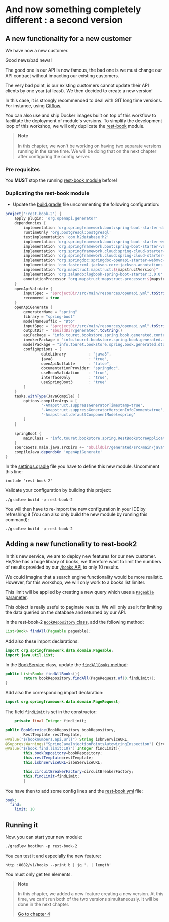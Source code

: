# And now something completely different : a second version

## A new functionality for a new customer

We have now a new customer. 

Good news/bad news!

The good one is our API is now famous, the bad one is we must change our API contract without impacting our existing customers.

The very bad point, is our existing customers cannot update their API clients by one year (at least).
We then decided to create a new version!

In this case, it is strongly recommended to deal with GIT long time versions.
For instance, using [Gitflow](https://www.atlassian.com/git/tutorials/comparing-workflows/gitflow-workflow).

You can also use and ship Docker images built on top of this workflow to facilitate the deployment of module's versions.
To simplify the development loop of this workshop, we will only duplicate the [rest-book](../rest-book) module.

> **Note**
>
> In this chapter, we won't be working on having two separate versions running in the same time.
> We will be doing that on the next chapter after configuring the config server.

### Pre requisites

You **MUST** stop the running [rest-book module](../rest-book) before!

### Duplicating the rest-book module

* Update the [build.gradle](../build.gradle) file uncommenting the following configuration:

```groovy
project(':rest-book-2') {
    apply plugin: 'org.openapi.generator'
    dependencies {
        implementation 'org.springframework.boot:spring-boot-starter-data-jpa'
        runtimeOnly 'org.postgresql:postgresql'
        testImplementation 'com.h2database:h2'
        implementation 'org.springframework.boot:spring-boot-starter-web'
        implementation 'org.springframework.boot:spring-boot-starter-validation'
        implementation 'org.springframework.cloud:spring-cloud-starter-circuitbreaker-resilience4j'
        implementation 'org.springframework.cloud:spring-cloud-starter-config'
        implementation "org.springdoc:springdoc-openapi-starter-webmvc-ui:${springdocVersion}"
        implementation 'com.fasterxml.jackson.core:jackson-annotations'
        implementation "org.mapstruct:mapstruct:${mapstructVersion}"
        implementation 'org.zalando:logbook-spring-boot-starter:3.0.0'
        annotationProcessor "org.mapstruct:mapstruct-processor:${mapstructVersion}"
    }
    openApiValidate {
        inputSpec = "$projectDir/src/main/resources/openapi.yml".toString()
        recommend = true
    }
    openApiGenerate {
        generatorName = "spring"
        library = "spring-boot"
        modelNameSuffix = "Dto"
        inputSpec = "$projectDir/src/main/resources/openapi.yml".toString()
        outputDir = "$buildDir/generated".toString()
        apiPackage = "info.touret.bookstore.spring.book.generated.controller"
        invokerPackage = "info.touret.bookstore.spring.book.generated.invoker"
        modelPackage = "info.touret.bookstore.spring.book.generated.dto"
        configOptions = [
                dateLibrary          : "java8",
                java8                : "true",
                openApiNullable      : "false",
                documentationProvider: "springdoc",
                useBeanValidation    : "true",
                interfaceOnly        : "true",
                useSpringBoot3       : "true"
        ]
    }
    tasks.withType(JavaCompile) {
        options.compilerArgs = [
                '-Amapstruct.suppressGeneratorTimestamp=true',
                '-Amapstruct.suppressGeneratorVersionInfoComment=true',
                '-Amapstruct.defaultComponentModel=spring'
        ]
    }

    springBoot {
        mainClass = "info.touret.bookstore.spring.RestBookstoreApplication"
    }
    sourceSets.main.java.srcDirs += "$buildDir/generated/src/main/java".toString()
    compileJava.dependsOn 'openApiGenerate'
}

```

In the [settings.gradle](../settings.gradle) file you have to define this new module.
Uncomment this line:

```properties
include 'rest-book-2'
```

Validate your configuration by building this project:

```jshelllanguage
./gradlew build -p rest-book-2
```

You will then have to re-import the new configuration in your IDE by refreshing it (You can also only build the new module by running this command):

```jshelllanguage
./gradlew build -p rest-book-2
```

## Adding a new functionality to rest-book2

In this new service, we are to deploy new features for our new customer. 
He/She has a huge library of books, we therefore want to limit the numbers of results provided by our [``/books`` API](../rest-book-2/src/main/java/info/touret/bookstore/spring/book/controller/BookController.java) to only 10 results.

We could imagine that a search engine functionality would be more realistic.
However, for this workshop, we will only work to a books list limiter.

This limit will be applied by creating a new query which uses a [``Pageable`` parameter](https://docs.spring.io/spring-data/commons/docs/current/api/org/springframework/data/domain/Pageable.html).

This object is really useful to paginate results. We will only use it for limiting the data queried on the database and returned by our API.

In the rest-book-2 [``BookRepository`` class](../rest-book-2/src/main/java/info/touret/bookstore/spring/book/repository/BookRepository.java),
add the following method:

```java
List<Book> findAll(Pageable pageable);
```

Add also these import declarations:

```java
import org.springframework.data.domain.Pageable;
import java.util.List;
```

In the [BookService](../rest-book-2/src/main/java/info/touret/bookstore/spring/book/service/BookService.java) class, update the [``findAllBooks`` method](../rest-book-2/src/main/java/info/touret/bookstore/spring/book/service/BookService.java):

```java
public List<Book> findAllBooks(){
        return bookRepository.findAll(PageRequest.of(0,findLimit));
}
```

Add also the corresponding import declaration:

```java
import org.springframework.data.domain.PageRequest;
```

The field ``findLimit`` is set in the constructor:

```java
    private final Integer findLimit;

public BookService(BookRepository bookRepository,
        RestTemplate restTemplate,
@Value("${booknumbers.api.url}") String isbnServiceURL,
@SuppressWarnings("SpringJavaInjectionPointsAutowiringInspection") CircuitBreakerFactory circuitBreakerFactory,
@Value("${book.find.limit:10}") Integer findLimit){
        this.bookRepository=bookRepository;
        this.restTemplate=restTemplate;
        this.isbnServiceURL=isbnServiceURL;

        this.circuitBreakerFactory=circuitBreakerFactory;
        this.findLimit=findLimit;
        }


```

You have then to add some config lines and the [rest-book.yml](../config-server/src/main/resources/config/rest-book.yml) file:

```yaml
book:
  find:
    limit: 10
```

## Running it

Now, you can start your new module:

```jshelllanguage
./gradlew bootRun -p rest-book-2
```

You can test it and especially the new feature:

```jshelllanguage
http :8082/v1/books --print b | jq '. | length'
```

You must only get ten elements.

> **Note**
>
> In this chapter, we added a new feature creating a new version.
> At this time, we can't run both of the two versions simultaneously. It will be done in the next chapter.
>
> [Go to chapter 4](04-scm.md)
